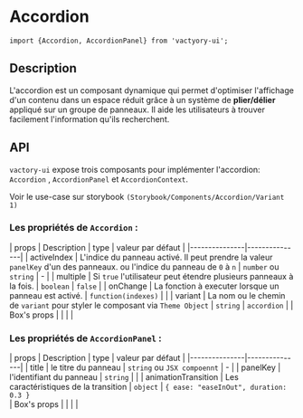 # Accordion
```
import {Accordion, AccordionPanel} from 'vactyory-ui';
```

## Description
L'accordion est un composant dynamique qui permet d'optimiser l'affichage d'un contenu dans un espace réduit grâce à un système de **plier/délier** appliqué sur un groupe de panneaux. Il aide les utilisateurs à trouver facilement l'information qu'ils recherchent.


## API

`vactory-ui` expose trois composants pour implémenter l'accordion: `Accordion` , `AccordionPanel` et `AccordionContext`.

Voir le use-case sur storybook `(Storybook/Components/Accordion/Variant 1)`

### Les propriétés de **`Accordion`** :

| props         | Description   | type   | valeur par défaut   |
|---------------|---------------|
| activeIndex         | L'indice du panneau activé. Il peut prendre la valeur `panelKey` d'un des panneaux. ou l'indice du panneau de `0` à `n`    | `number` ou `string`   | -   |
| multiple         | Si `true` l'utilisateur peut étendre plusieurs panneaux à la fois.  | `boolean`   | `false`   |
| onChange         | La fonction à executer lorsque un panneau est activé.   | `function(indexes)`   |    |
| variant         | La nom ou le chemin de `variant` pour styler  le composant via `Theme Object` | `string`   | `accordion`   |
| Box's props         |    |    |    |


### Les propriétés de **`AccordionPanel`** :

| props         | Description   | type   | valeur par défaut   |
|---------------|---------------|
| title         | le titre du panneau | `string` ou `JSX compoennt`   | -   |
| panelKey         | l'identifiant du panneau | `string`   |    |
| animationTransition | Les caractéristiques de la transition  | `object` | `{ ease: "easeInOut", duration: 0.3 }`  
| Box's props         |    |    |    |


